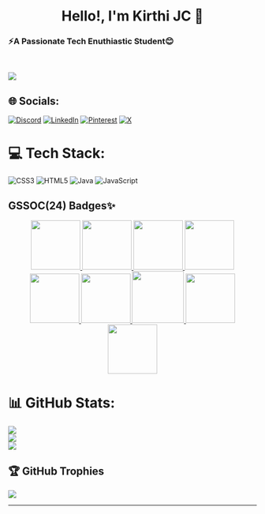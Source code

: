 <h1 text- align='center';> Hello!, I'm Kirthi JC 👋 </h1> 
<h3>⚡A Passionate Tech Enuthiastic Student😊</h3>
<br>

[![](https://visitcount.itsvg.in/api?id=jc-kirthi&icon=5&color=2)](https://visitcount.itsvg.in)

## 🌐 Socials:
[![Discord](https://img.shields.io/badge/Discord-%237289DA.svg?logo=discord&logoColor=white)](https://discord.gg/discord.gg/Tz9rK2HH) [![LinkedIn](https://img.shields.io/badge/LinkedIn-%230077B5.svg?logo=linkedin&logoColor=white)](https://linkedin.com/in/in/kirthi-jc-5390b8310 ) [![Pinterest](https://img.shields.io/badge/Pinterest-%23E60023.svg?logo=Pinterest&logoColor=white)](https://in.pinterest.com/enjoy3core/) [![X](https://img.shields.io/badge/X-black.svg?logo=X&logoColor=white)](https://x.com/me_jckirthi) 

# 💻 Tech Stack:
![CSS3](https://img.shields.io/badge/css3-%231572B6.svg?style=for-the-badge&logo=css3&logoColor=white) ![HTML5](https://img.shields.io/badge/html5-%23E34F26.svg?style=for-the-badge&logo=html5&logoColor=white) ![Java](https://img.shields.io/badge/java-%23ED8B00.svg?style=for-the-badge&logo=openjdk&logoColor=white) ![JavaScript](https://img.shields.io/badge/javascript-%23323330.svg?style=for-the-badge&logo=javascript&logoColor=%23F7DF1E)

 ## GSSOC(24) Badges✨
<div style='display:flex; align-items:center; gap: 10px;' align='center'><a href="https://gssoc.girlscript.tech/leaderboard">
<img src="https://raw.githubusercontent.com/GSSoC24/Postman-Challenge/main/docs/assets/Postman%20White.png" width="100px" height="100px" />
  <img src="https://raw.githubusercontent.com/GSSoC24/Postman-Challenge/main/docs/assets/1.png" width="100px" height="100px" />
  <img src="https://raw.githubusercontent.com/GSSoC24/Postman-Challenge/main/docs/assets/2.png" width="100px" height="100px" />
  <img src="https://raw.githubusercontent.com/GSSoC24/Postman-Challenge/main/docs/assets/3.png" width="100px" height="100px" />
  <img src="https://raw.githubusercontent.com/GSSoC24/Postman-Challenge/main/docs/assets/4.png" width="100px" height="100px" />
  <img src="https://raw.githubusercontent.com/GSSoC24/Postman-Challenge/main/docs/assets/5.png" width="100px" height="100px" />
  <img src="https://raw.githubusercontent.com/GSSoC24/Postman-Challenge/main/docs/assets/6.png" width="105px" height="105px" />
  <img src="https://raw.githubusercontent.com/GSSoC24/Postman-Challenge/main/docs/assets/7.png" width="100px" height="100px" />
  <img src="https://raw.githubusercontent.com/GSSoC24/Postman-Challenge/main/docs/assets/8.png" width="100px" height="100px" /></a>
</div>


# 📊 GitHub Stats:
![](https://github-readme-stats.vercel.app/api?username=jc-kirthi&theme=radical&hide_border=false&include_all_commits=false&count_private=false)<br/>
![](https://github-readme-streak-stats.herokuapp.com/?user=jc-kirthi&theme=radical&hide_border=false)<br/>
![](https://github-readme-stats.vercel.app/api/top-langs/?username=jc-kirthi&theme=radical&hide_border=false&include_all_commits=false&count_private=false&layout=compact)

## 🏆 GitHub Trophies
![](https://github-profile-trophy.vercel.app/?username=jc-kirthi&theme=radical&no-frame=true&no-bg=false&margin-w=4)

---


<!-- Proudly created with GPRM ( https://gprm.itsvg.in ) -->
  
 

<!---
jc-kirthi/jc-kirthi is a ✨ special ✨ repository because its `README.md` (this file) appears on your GitHub profile.
You can click the Preview link to take a look at your changes.
--->
